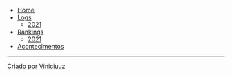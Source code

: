 - [Home](/)
- [Logs]()
    - [2021](logs/2021.md)
- [Rankings]()
    - [2021](contributions/2021.md)
- [Acontecimentos](acontecimentos.md)

---

[Criado por Viniciuuz](https://github.com/Viniciuuz)
